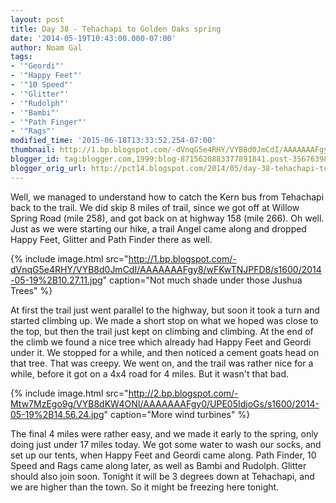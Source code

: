 ```yaml
---
layout: post
title: Day 38 - Tehachapi to Golden Oaks spring
date: '2014-05-19T10:43:00.000-07:00'
author: Noam Gal
tags:
- '"Geordi"'
- '"Happy Feet"'
- '"10 Speed"'
- '"Glitter"'
- '"Rudolph"'
- '"Bambi"'
- '"Path Finger"'
- '"Rags"'
modified_time: '2015-06-18T13:33:52.254-07:00'
thumbnail: http://1.bp.blogspot.com/-dVnqG5e4RHY/VYB8d0JmCdI/AAAAAAAFgy8/wFKwTNJPFD8/s72-c/2014-05-19%2B10.27.11.jpg
blogger_id: tag:blogger.com,1999:blog-8715620883377891841.post-356763986831724636
blogger_orig_url: http://pct14.blogspot.com/2014/05/day-38-tehachapi-to-golden-oaks-spring.html
---
```

Well, we managed to understand how to catch the Kern bus from Tehachapi back to the trail. We did skip 8 miles of trail, since we got off at Willow Spring Road (mile 258), and got back on at highway 158 (mile 266). Oh well.
Just as we were starting our hike, a trail Angel came along and dropped Happy Feet, Glitter and Path Finder there as well.

{% include image.html src="http://1.bp.blogspot.com/-dVnqG5e4RHY/VYB8d0JmCdI/AAAAAAAFgy8/wFKwTNJPFD8/s1600/2014-05-19%2B10.27.11.jpg" caption="Not much shade under those Jushua Trees" %}

At first the trail just went parallel to the highway, but soon it took a turn and started climbing up. We made a short stop on what we hoped was close to the top, but then the trail just kept on climbing and climbing.
At the end of the climb we found a nice tree which already had Happy Feet and Geordi under it. We stopped for a while, and then noticed a cement goats head on that tree. That was creepy.
We went on, and the trail was rather nice for a while, before it got on a 4x4 road for 4 miles. But it wasn't that bad.

{% include image.html src="http://2.bp.blogspot.com/-Mtw7MzEgo9g/VYB8dKW4ONI/AAAAAAAFgy0/UPE05IdjoGs/s1600/2014-05-19%2B14.56.24.jpg" caption="More wind turbines" %}

The final 4 miles were rather easy, and we made it early to the spring, only doing just under 17 miles today.
We got some water to wash our socks, and set up our tents, when Happy Feet and Geordi came along. Path Finder, 10 Speed and Rags came along later, as well as Bambi and Rudolph. Glitter should also join soon.
Tonight it will be 3 degrees down at Tehachapi, and we are higher than the town. So it might be freezing here tonight.
